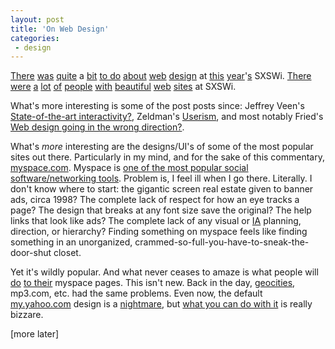 ```yaml
---
layout: post
title: 'On Web Design'
categories:
 - design
---
```


<a href="http://2005.sxsw.com/interactive/conference/panels/?action=show&id=IAP0019" title="Typography for the Screen">There</a> <a href="http://2005.sxsw.com/interactive/conference/panels/?action=show&id=IAP0043" title="Accessibility Shoot-Out">was</a> <a href="http://2005.sxsw.com/interactive/conference/panels/?action=show&id=IAP0009" title="How to Bluff Your Way in CSS">quite</a> a <a href="http://2005.sxsw.com/interactive/conference/panels/?action=show&id=IAP0074" title="How to be Beautiful: More Hi-Fi Design With CSS">bit</a> <a href="http://2005.sxsw.com/interactive/conference/panels/?action=show&id=IAP0085" title="How to Incorporate Stunning Multimedia Into Your Accessible Site">to do</a> <a href="http://2005.sxsw.com/interactive/conference/panels/?action=show&id=IAP0040" title="Does Design Matter?">about</a> <a href="http://2005.sxsw.com/interactive/conference/panels/?action=show&id=IAP0048" title="How to Inform Design: How to Set Your Pants on Fire">web</a> <a href="http://2005.sxsw.com/interactive/conference/panels/?action=show&id=IAP0062" title="The Flash vs. HTML Game Show">design</a> at <a href="http://2005.sxsw.com/interactive/conference/panels/?action=show&id=IAP0052" title="Design Eye for the Idea Guy">this</a> <a href="http://2005.sxsw.com/interactive/conference/panels/?action=show&id=IAP0060" title="How to Trick-Out Your Blog">year</a>'<a href="http://2005.sxsw.com/interactive/conference/panels/?action=show&id=IAP0017" title="Web Design 2010: What Will the Web Look Like When It Turns 20?">s</a> SXSWi. <a href="http://mezzoblue.com/">There</a> <a href="http://www.cameronmoll.com/">were</a> <a href="http://www.designbyfire.com/">a</a> <a href="http://www.jasonsantamaria.com/">lot</a> <a href="http://www.justwatchthesky.com/">of</a> <a href="http://www.shauninman.com/">people</a> <a href="http://www.simplebits.com/">with</a> <a href="http://www.stopdesign.com/">beautiful</a> <a href="http://www.erisfree.com/">web</a> <a href="http://zeldman.com/">sites</a> at SXSWi.



What's more interesting is some of the post posts since: Jeffrey Veen's <a href="http://www.veen.com/jeff/archives/000705.html">State-of-the-art interactivity?</a>, Zeldman's <a href="http://zeldman.com/daily/0305d.shtml">Userism</a>, and most notably Fried's <a href="http://www.37signals.com/svn/archives/000600.php">Web design going in the wrong direction?</a>.



What's <em>more</em> interesting are the designs/UI's of some of the most popular sites out there. Particularly in my mind, and for the sake of this commentary, <a href="http://www.myspace.com">myspace.com</a>. Myspace is <a href="http://socialsoftware.weblogsinc.com/search/?q=myspace">one of the most popular social software/networking tools</a>. Problem is, I feel ill when I go there. Literally. I don't know where to start: the gigantic screen real estate given to banner ads, circa 1998? The complete lack of respect for how an eye tracks a page? The design that breaks at any font size save the original? The help links that look like ads? The complete lack of any visual or <a href="http://en.wikipedia.org/wiki/Information_architecture" title="Information Architecture (IA) is the art and science of structuring knowledge (technically data), and defining user interactions">IA</a> planning, direction, or hierarchy? Finding something on myspace feels like finding something in an unorganized, crammed-so-full-you-have-to-sneak-the-door-shut closet.



Yet it's wildly popular. And what never ceases to amaze is what people will <a href="http://www.myspace.com/imthedevil">do</a> <a href="http://www.myspace.com/index.cfm?fuseaction=user.viewProfile&friendID=2385000">to their</a> myspace pages. This isn't new. Back in the day, <a href="http://geocities.yahoo.com/" title="AH FOR THE SIMPLE DAYS OF **WEBSITES** AND **HOMEPAGES**">geocities</a>, mp3.com, etc. had the same problems. Even now, the default <a href="http://my.yahoo.com/">my.yahoo.com</a> design is a <a href="files/2005/03/myyahoo1.png">nightmare</a>, but <a href="files/2005/03/myyahoo2.png">what you can do with it</a> is really bizzare.



[more later]